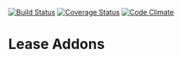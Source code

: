 [![Build Status](https://travis-ci.com/open-synergy/opnsynid-lease.svg?branch=8.0)](https://travis-ci.com/open-synergy/opnsynid-lease)
[![Coverage Status](https://coveralls.io/repos/github/open-synergy/opnsynid-lease/badge.svg?branch=8.0)](https://coveralls.io/github/open-synergy/opnsynid-lease?branch=8.0)
[![Code Climate](https://codeclimate.com/github/open-synergy/opnsynid-lease/badges/gpa.svg)](https://codeclimate.com/github/open-synergy/opnsynid-lease)

# Lease Addons
